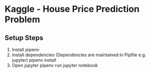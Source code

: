 # Kaggle - House Price Prediction Problem

## Setup Steps

1. Install pipenv
2. Install dependencies (Dependencies are maintained in Pipfile e.g. jupyter)
    pipenv install
3. Open jupyter
    pipenv run jupyter notebook
